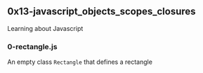 ## 0x13-javascript_objects_scopes_closures
Learning about Javascript

### 0-rectangle.js
An empty class `Rectangle` that defines a rectangle
